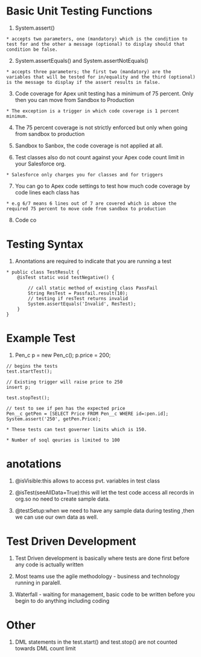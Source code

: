 # Basic Unit Testing Functions

  1. System.assert() 

    * accepts two parameters, one (mandatory) which is the condition to test for and the other a message (optional) to display should that condition be false.

  2. System.assertEquals() and System.assertNotEquals() 

    * accepts three parameters; the first two (mandatory) are the variables that will be tested for in/equality and the third (optional) is the message to display if the assert results in false.

  3. Code coverage for Apex unit testing has a minimum of 75 percent. Only then you can move from Sandbox to Production

    * The exception is a trigger in which code coverage is 1 percent minimum.

  4. The 75 percent coverage is not strictly enforced but only when going from sandbox to production

  5. Sandbox to Sanbox, the code coverage is not applied at all. 

  6. Test classes also do not count against your Apex code count limit in your Salesforce org.

    * Salesforce only charges you for classes and for triggers 

  7. You can go to Apex code settings to test how much code coverage by code lines each class has 

    * e.g 6/7 means 6 lines out of 7 are covered which is above the required 75 percent to move code from sandbox to production

  8. Code co

# Testing Syntax

  1. Anontations are required to indicate that you are running a test 

    * public class TestResult {
        @isTest static void testNegative() {
        
            // call static method of existing class PassFail                   
            String ResTest = Passfail.result(10);
            // testing if resTest returns invalid
            System.assertEquals('Invalid', ResTest);
        }
    }

# Example Test 

  1. Pen_c p = new Pen_c();
    p.price = 200;

    // begins the tests
    test.startTest();
      
    // Existing trigger will raise price to 250 
    insert p;

    test.stopTest();

    // test to see if pen has the expected price 
    Pen__c getPen = [SELECT Price FROM Pen__c WHERE id=:pen.id];
    System.assert('250', getPen.Price);

    * These tests can test governer limits which is 150. 

    * Number of soql qeuries is limited to 100

# anotations

  1. @isVisible:this allows to access pvt. variables in test class

  2. @isTest(seeAllData=True):this will let the test code access all records in org.so no need to create sample data.

  3. @testSetup:when we need to have any sample data during testing ,then we can use our own data as well.

# Test Driven Development

  1. Test Driven development is basically where tests are done first before any code is actually written

  2. Most teams use the agile methodology - business and technology running in paralell. 

  3. Waterfall - waiting for management, basic code to be written before you begin to do anything including coding

# Other 

  1. DML statements in the test.start() and test.stop() are not counted towards DML count limit 

